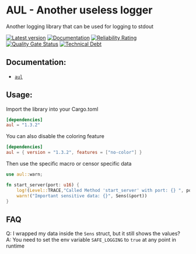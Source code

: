 # AUL - Another useless logger

Another logging library that can be used for logging to stdout

[![Latest version](https://img.shields.io/badge/crates.io-1.3.2-red)](https://crates.io/crates/aul)
[![Documentation](https://docs.rs/log/badge.svg)](https://docs.rs/aul)
[![Reliability Rating](https://sonarcloud.io/api/project_badges/measure?project=AdrisGithub_aul&metric=reliability_rating)](https://sonarcloud.io/summary/new_code?id=AdrisGithub_aul)
[![Quality Gate Status](https://sonarcloud.io/api/project_badges/measure?project=AdrisGithub_aul&metric=alert_status)](https://sonarcloud.io/summary/new_code?id=AdrisGithub_aul)
[![Technical Debt](https://sonarcloud.io/api/project_badges/measure?project=AdrisGithub_aul&metric=sqale_index)](https://sonarcloud.io/summary/new_code?id=AdrisGithub_aul)
## Documentation:

* [`aul`](https://docs.rs/aul)

## Usage:

Import the library into your Cargo.toml

```toml
[dependencies]
aul = "1.3.2"
```

You can also disable the coloring feature

```toml
[dependencies]
aul = { version = "1.3.2", features = ["no-color"] }
```

Then use the specific macro or censor specific data

```rust
use aul::warn;

fn start_server(port: u16) {
    log!(Level::TRACE,"Called Method 'start_server' with port: {} ", port);
    warn!("Important sensitive data: {}", Sens(&port))
}

```

## FAQ

Q: I wrapped my data inside the `Sens` struct, but it still shows the values? <br>
A: You need to set the env variable `SAFE_LOGGING` to `true` at any point in runtime